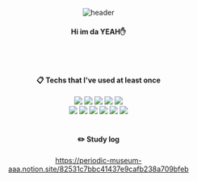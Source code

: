 <div align="center"> 
  
![header](https://capsule-render.vercel.app/api?type=Rounded&color=F7F2E0&text=Dayae%Kang&fontColor=585858&fontSize=70&animation=fadeIn)
  
  #### Hi im da YEAH✋
  
 <br/>
 <br/>
  
####  :clipboard: Techs that I've used at least once
  
<img src="https://img.shields.io/badge/JavaScript-F7DF1E?style=for-the-badge&logo=JavaScript&logoColor=white">
<img src="https://img.shields.io/badge/firebase-FFCA28?style=for-the-badge&logo=firebase&logoColor=white">
<img src="https://img.shields.io/badge/react-61DAFB?style=for-the-badge&logo=react&logoColor=black"> 
<img src="https://img.shields.io/badge/HTML5-E34F26?style=for-the-badge&logo=HTML5&logoColor=white">
<img src="https://img.shields.io/badge/CSS3-1572B6?style=for-the-badge&logo=CSS3&logoColor=white"> <br>
<img src="https://img.shields.io/badge/linux-FCC624?style=for-the-badge&logo=linux&logoColor=black"> 
<img src="https://img.shields.io/badge/Eclipse-2C2255?style=for-the-badge&logo=Eclipse%20IDE&logoColor=white">
<img src="https://img.shields.io/badge/java-007396?style=for-the-badge&logo=java&logoColor=white"> 
<img src="https://img.shields.io/badge/Python-3766AB?style=for-the-badge&logo=Python&logoColor=white">
<img src="https://img.shields.io/badge/c++-00599C?style=for-the-badge&logo=c%2B%2B&logoColor=white">
<img src="https://img.shields.io/badge/unity-%23000000.svg?style=for-the-badge&logo=unity&logoColor=white"/>
 
 <br/>
 <br/>
 
#### :pencil2: Study log
https://periodic-museum-aaa.notion.site/82531c7bbc41437e9cafb238a709bfeb
